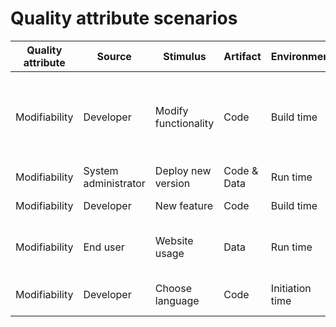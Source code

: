 # Quality attribute scenarios
| Quality attribute | Source | Stimulus | Artifact | Environment | Response | Response measure |
| - | - | - | - | - | - | - |
| Modifiability | Developer | Modify functionality | Code | Build time | Make & test modification | Extent to which this modification affects other functions or quality attributes |
| Modifiability | System administrator | Deploy new version | Code & Data | Run time | Deployment | Downtime, effort |
| Modifiability | Developer | New feature | Code | Build time | Add & test feature | Time |
| Modifiability | End user | Website usage | Data | Run time | Process data & update database | Responsetime, db-size |
| Modifiability | Developer | Choose language | Code | Initiation time | Team knows language | Development time & frustration  |
